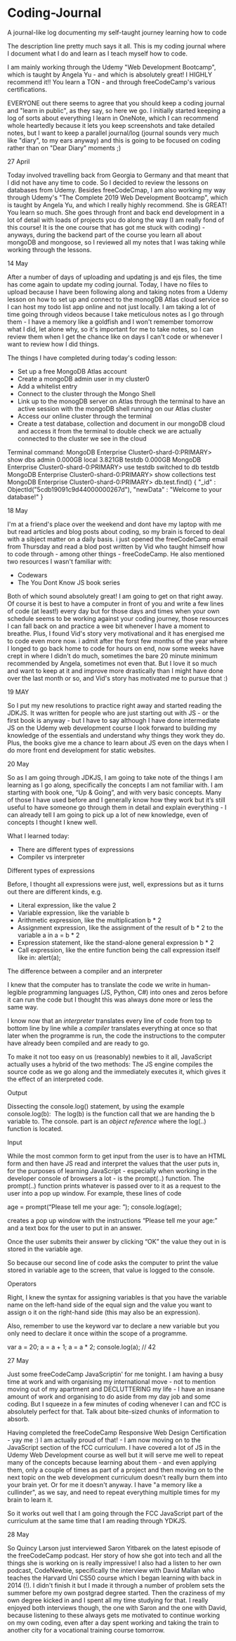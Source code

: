 # Coding-Journal
A journal-like log documenting my self-taught journey learning how to code


The description line pretty much says it all. This is my coding journal where I document what I do and learn as I teach myself how to code. 

I am mainly working through the Udemy "Web Development Bootcamp", which is taught by Angela Yu - and which is absolutely great! I HIGHLY recommend it!! You learn a TON - and through freeCodeCamp's various certifications.

EVERYONE out there seems to agree that you should keep a coding journal and "learn in public", as they say, so here we go. I initially started keeping a log of sorts about everything I learn in OneNote, which I can recommend whole heartedly because it lets you keep screenshots and take detailed notes, but I want to keep a parallel journal/log (journal sounds very much like "diary", to my ears anyway) and this is going to be focused on coding rather than on "Dear Diary" moments ;)

27 April

Today involved travelling back from Georgia to Germany and that meant that I did not have any time to code. So I decided to review the lessons on databases from Udemy. Besides freeCodeCmap, I am also working my way through Udemy's "The Complete 2019 Web Development Bootcamp", which is taught by Angela Yu, and which I really highly recommend. She is GREAT! You learn so much. She goes through front and back end development in a lot of detail with loads of projects you do along the way (I am really fond of this course! It is the one course that has got me stuck with coding) - anyways, during the backend part of the course you learn all about mongoDB and mongoose, so I reviewed all my notes that I was taking while working through the lessons.

14 May

After a number of days of uploading and updating js and ejs files, the time has come again to update my coding journal. Today, I have no files to upload because I have been following along and taking notes from a Udemy lesson on how to set up and connect to the monogDB Atlas cloud service so I can host my todo list app online and not just locally. I am taking a lot of time going through videos because I take meticulous notes as I go through them - I have a memory like a goldfish and I won't remember tomorrow what I did, let alone why, so it's important for me to take notes, so I can review them when I get the chance like on days I can't code or whenever I want to review how I did things.

The things I have completed during today's coding lesson:
- Set up a free MongoDB Atlas account
- Create a mongoDB admin user in my cluster0 
- Add a whitelist entry
- Connect to the cluster through the Mongo Shell
- Link up to the monogDB server on Atlas through the terminal to have an active session with the mongoDB shell running on our Atlas cluster
- Access our online cluster through the terminal
- Create a test database, collection and document in our mongoDB cloud and access it from the terminal to double check we are actually connected to the cluster we see in the cloud

Terminal command:
MongoDB Enterprise Cluster0-shard-0:PRIMARY> show dbs
admin   0.000GB
local   3.821GB
testdb  0.000GB
MongoDB Enterprise Cluster0-shard-0:PRIMARY> use testdb
switched to db testdb
MongoDB Enterprise Cluster0-shard-0:PRIMARY> show collections
test
MongoDB Enterprise Cluster0-shard-0:PRIMARY> db.test.find()
{ "_id" : ObjectId("5cdb19091c9d44000000267d"), "newData" : "Welcome to your database!" }

18 May

I'm at a friend's place over the weekend and dont have my laptop with me but read articles and blog posts about coding, so my brain is forced to deal with a sibject matter on a daily basis. i just opened the freeCodeCamp email from Thursday and read a blod post written by Vid who taught himself how to code through - among other things - freeCodeCamp. He also mentioned two resources I wasn't familiar with:
- Codewars
- The You Dont Know JS book series

Both of which sound absolutely great! I am going to get on that right away. Of course it is best to have a computer in front of you and write a few lines of code (at least!) every day but for those days and times when your own schedule seems to be working against your coding journey, those resources I can fall back on and practice a wee bit whenever I have a moment to breathe. Plus, I found Vid's story very motivational and it has energised me to code even more now. i admit after the forst few months of the year where I longed to go back home to code for hours on end, now some weeks have crept in where I didn't do much, sometimes the bare 20 minute minimum recommended by Angela, sometimes not even that. But I love it so much and want to keep at it and improve more drastically than I might have done over the last month or so, and Vid's story has motivated me to pursue that :)

19 MAY

So I put my new resolutions to practice right away and started reading the JDKJS. It was written for people who are just starting out with JS - or the first book is anyway - but I have to say although I have done intermediate JS on the Udemy web development course I look forward to building my knowledge of the essentials and understand why things they work they do. Plus, the books give me a chance to learn about JS even on the days when I do more front end development for static websites.

20 May

So as I am going through JDKJS, I am going to take note of the things I am learning as I go along, specifically the concepts I am not familiar with. I am starting with book one, “Up & Going”, and with very basic concepts. Many of those I have used before and I generally know how they work but it’s still useful to have someone go through them in detail and explain everything - I can already tell I am going to pick up a lot of new knowledge, even of concepts I thought I knew well.

What I learned today:
- There are different types of expressions
- Compiler vs interpreter

Different types of expressions

Before, I thought all expressions were just, well, expressions but as it turns out there are different kinds, e.g.

- Literal expression, like the value 2
- Variable expression, like the variable b
- Arithmetic expression, like the multiplication b * 2
- Assignment expression, like the assignment of the result of b * 2 to the variable a in a = b * 2
- Expression statement, like the stand-alone general expression b * 2
- Call expression, like the entire function being the call expression itself like in: alert(a);

The difference between a compiler and an interpreter

I knew that the computer has to translate the code we write in human-legible programming languages (JS, Python, C#) into ones and zeros before it can run the code but I thought this was always done more or less the same way.

I know now that an *interpreter* translates every line of code from top to bottom line by line while a *compiler* translates everything at once so that later when the programme is run, the code the instructions to the computer have already been compiled and are ready to go.

To make it not too easy on us (reasonably) newbies to it all, JavaScript  actually uses a hybrid of the two methods: The JS engine compiles the source code as we go along and the immediately executes it, which gives it the effect of an interpreted code.

Output

Dissecting the console.log() statement, by using the example console.log(b): 
The log(b) is the function call that we are handing the b variable to.
The console. part is an *object reference* where the log(..) function is located.

Input

While the most common form to get input from the user is to have an HTML form and then have JS read and interpret the values that the user puts in, for the purposes of learning JavaScript - especially when working in the developer console of browsers a lot - is the prompt(..) function. The prompt(..) function prints whatever is passed over to it as a request to the user into a pop up window. For example, these lines of code

age = prompt(“Please tell me your age: ”);
console.log(age);

creates a pop up window with the instructions “Please tell me your age:” and a text box for the user to put in an answer.


Once the user submits their answer by clicking “OK” the value they out in is stored in the variable age.

So because our second line of code asks the computer to print the value stored in variable age to the screen, that value is logged to the console.

Operators

Right, I knew the syntax for assigning variables is that you have the variable name on the left-hand side of the equal sign and the value you want to assign o it on the right-hand side (this may also be an expression).

Also, remember to use the keyword var to declare a new variable but you only need to declare it once within the scope of a programme.

var a = 20;
a = a + 1;
a = a * 2;
console.log(a);        // 42 

27 May

Just some freeCodeCamp JavaScriptin' for me tonight. I am having a busy time at work and with organising my international move - not to mention moving out of my apartment and DECLUTTERING my life - I have an insane amount of work and organising to do aside from my day job and some coding. But I squeeze in a few minutes of coding whenever I can and fCC is absolutely perfect for that. Talk about bite-sized chunks of information to absorb. 

Having completed the freeCodeCamp Responsive Web Design Certification - yay me :) I am actually proud of that! - I am now moving on to the JavaScript section of the fCC curriculum. I have covered a lot of JS in the Udemy Web Development course as well but it will serve me well to repeat many of the concepts because learning about them - and even applying them, only  a couple of times as part of a project and then moving on to the next topic on the web development curriculum doesn't really burn them into your brain yet. Or for me it doesn't anyway. I have "a memory like a cullinder", as we say, and need to repeat everything multiple times for my brain to learn it.

So it works out well that I am going through the FCC JavaScript part of the curriculum at the same time that I am reading through YDKJS.

28 May

So Quincy Larson just interviewed Saron Yitbarek on the latest episode of the freeCodeCamp podcast. Her story of how she got into tech and all the things she is working on is really impressive! I also had a listen to her own podcast, CodeNewbie, specifically the interview with David Mallan who teaches the Harvard Uni CS50 course which I began learning with back in 2014 (!). I didn't finish it but I made it through a number of problem sets the summer before my own postgrad degree started. Then the craziness of my own degree kicked in and I spent all my time studying for that. I really enjoyed both interviews though, the one with Saron and the one with David, because listening to these always gets me motivated to continue working on my own coding, even after a day spent working and taking the train to another city for a vocational training course tomorrow.
